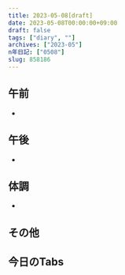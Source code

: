 ```yaml
---
title: 2023-05-08[draft]
date: 2023-05-08T00:00:00+09:00
draft: false
tags: ["diary", ""]
archives: ["2023-05"]
n年日記: ["0508"]
slug: 858186
---
```

## 午前
- 
## 午後
- 
## 体調
- 
## その他
## 今日のTabs